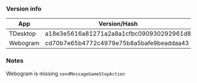 ### Version info
App|Version/Hash|Date
---|---|---
TDesktop|a18e3e5616a81271a2a8a1cfbc090930292961d8|30.09.16
Webogram|cd70b7e65b4772c4979e75b8a5bafe9beaddaa43|06.10.16

### Notes
Webogram is missing `sendMessageGameStopAction`
